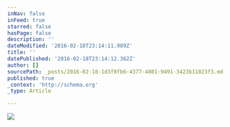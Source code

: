 ```yaml
---
inNav: false
inFeed: true
starred: false
hasPage: false
description: ''
dateModified: '2016-02-18T23:14:11.989Z'
title: ''
datePublished: '2016-02-18T23:14:12.362Z'
author: []
sourcePath: _posts/2016-02-18-1d3f8fb6-4377-4801-9491-3423b11823f3.md
published: true
_context: 'http://schema.org'
_type: Article

---
```

![](https://the-grid-user-content.s3-us-west-2.amazonaws.com/d5677d18-6e01-4ca2-b8d6-f3a3f18a3de7.jpg)